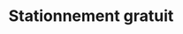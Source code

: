 ---
title: "Stationnement gratuit"
description: "Profitez de places gratuites pour garer votre véhicule, sur toute l’ile d’Yonne."
icon: "close.svg"
---